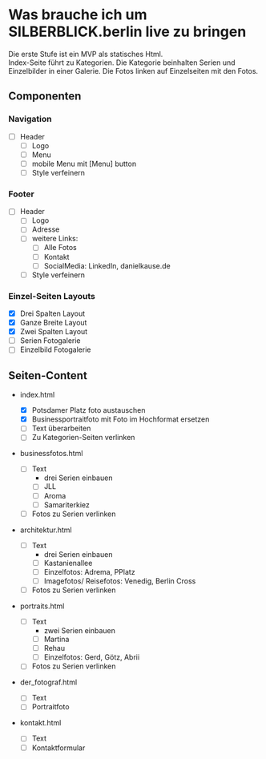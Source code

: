# Was brauche ich um SILBERBLICK.berlin live zu bringen

Die erste Stufe ist ein MVP als statisches Html.  
Index-Seite führt zu Kategorien. Die Kategorie beinhalten Serien und Einzelbilder in einer Galerie. Die Fotos linken auf Einzelseiten mit den Fotos.

## Componenten

### Navigation

- [ ] Header
  - [ ] Logo
  - [ ] Menu
  - [ ] mobile Menu mit [Menu] button
  - [ ] Style verfeinern

### Footer

- [ ] Header
  - [ ] Logo
  - [ ] Adresse
  - [ ] weitere Links:
    - [ ] Alle Fotos
    - [ ] Kontakt
    - [ ] SocialMedia: LinkedIn, danielkause.de
  - [ ] Style verfeinern

### Einzel-Seiten Layouts

- [x] Drei Spalten Layout
- [x] Ganze Breite Layout
- [x] Zwei Spalten Layout
- [ ] Serien Fotogalerie
- [ ] Einzelbild Fotogalerie

## Seiten-Content

- index.html

  - [x] Potsdamer Platz foto austauschen
  - [x] Businessportraitfoto mit Foto im Hochformat ersetzen
  - [ ] Text überarbeiten
  - [ ] Zu Kategorien-Seiten verlinken
        <br/>

- businessfotos.html

  - [ ] Text
    - drei Serien einbauen
    - [ ] JLL
    - [ ] Aroma
    - [ ] Samariterkiez
  - [ ] Fotos zu Serien verlinken
        <br/>

- architektur.html

  - [ ] Text
    - drei Serien einbauen
    - [ ] Kastanienallee
    - [ ] Einzelfotos: Adrema, PPlatz
    - [ ] Imagefotos/ Reisefotos: Venedig, Berlin Cross
  - [ ] Fotos zu Serien verlinken
        <br/>

- portraits.html

  - [ ] Text
    - zwei Serien einbauen
    - [ ] Martina
    - [ ] Rehau
    - [ ] Einzelfotos: Gerd, Götz, Abrii
  - [ ] Fotos zu Serien verlinken
        <br/>

- der_fotograf.html

  - [ ] Text
  - [ ] Portraitfoto
        <br/>

- kontakt.html

  - [ ] Text
  - [ ] Kontaktformular
        <br/>
